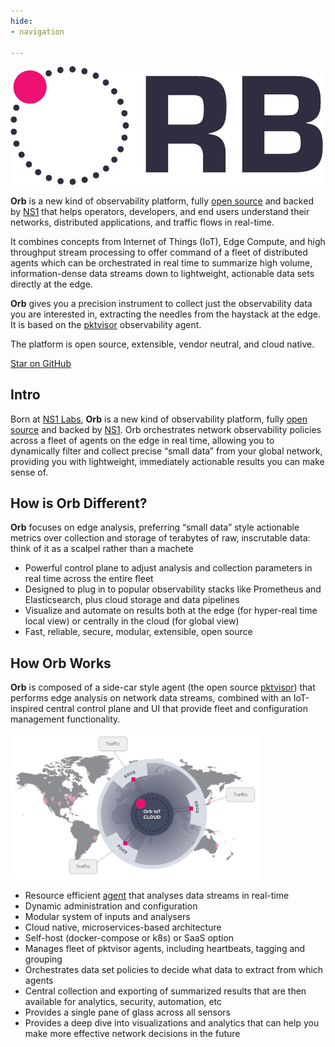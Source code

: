 ```yaml
---
hide:
- navigation

---
```

<script async defer src="https://buttons.github.io/buttons.js"></script>
<img src="img/ORB-logo-black@3x.png" alt="Orb" width="500"/>

**Orb** is a new kind of observability platform, fully [open source](http://orb.community) and backed by [NS1](https://ns1.com) that helps operators, developers, and end users understand their networks, distributed applications, and traffic flows in real-time.

It combines concepts from Internet of Things (IoT), Edge Compute, and high throughput stream processing to offer command of a fleet of distributed agents which can be orchestrated in real time to summarize high volume, information-dense data streams down to lightweight, actionable data sets directly at the edge.

**Orb** gives you a precision instrument to collect just the observability data you are interested in, extracting the needles from the haystack at the edge. It is based on
the [pktvisor](https://github.com/ns1/pktvisor) observability agent.

The platform is open source, extensible, vendor neutral, and cloud native.

<a class="github-button" href="https://github.com/ns1labs/orb" data-size="large" aria-label="Star ns1labs/orb on GitHub">Star on GitHub</a>

## Intro
Born at [NS1 Labs](https://ns1.com/labs), **Orb** is a new kind of observability platform, fully [open source](http://orb.community) and backed by [NS1](https://ns1.com). Orb orchestrates network observability policies across a fleet of agents on the edge in real time, allowing you to dynamically filter and collect precise “small data” from your global network, providing you with lightweight, immediately actionable results you can make sense of.

## How is Orb Different?

**Orb** focuses on edge analysis, preferring “small data” style actionable metrics over collection and storage of terabytes of raw, inscrutable data: think of it as a scalpel rather than a machete

* Powerful control plane to adjust analysis and collection parameters in real time across the entire fleet
* Designed to plug in to popular observability stacks like Prometheus and Elasticsearch, plus cloud storage and data pipelines
* Visualize and automate on results both at the edge (for hyper-real time local view) or centrally in the cloud (for global view)
* Fast, reliable, secure, modular, extensible, open source

## How Orb Works
**Orb** is composed of a side-car style agent (the open source [pktvisor](https://github.com/ns1/pktvisor)) that performs edge analysis on network data streams, combined with an IoT-inspired central control plane and UI that provide fleet and configuration management functionality.

<img src="../img/ORB-diagram1.png" alt="Orb" width="400"/>

* Resource efficient [agent](https://github.com/ns1/pktvisor) that analyses data streams in real-time
* Dynamic administration and configuration
* Modular system of inputs and analysers
* Cloud native, microservices-based architecture
* Self-host (docker-compose or k8s) or SaaS option
* Manages fleet of pktvisor agents, including heartbeats, tagging and grouping
* Orchestrates data set policies to decide what data to extract from which agents
* Central collection and exporting of summarized results that are then available for analytics, security, automation, etc
* Provides a single pane of glass across all sensors
* Provides a deep dive into visualizations and analytics that can help you make more effective network decisions in the future 

